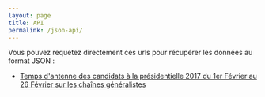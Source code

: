 ```yaml
---
layout: page
title: API
permalink: /json-api/
---
```


<p>
Vous pouvez requetez directement ces urls pour récupérer les données au format JSON :
</p>

<ul>
<li>
 <a href="/api/v1/2017-02-01--2017-02-26/chaines-generalistes.json">Temps d'antenne des candidats à la présidentielle 2017 du 1er Février au 26 Février sur les chaînes généralistes</a>
 </li>
 </ul>